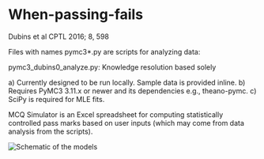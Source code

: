 # When-passing-fails
Dubins et al CPTL 2016; 8, 598

Files with names pymc3*.py are scripts for analyzing data:

pymc3_dubins0_analyze.py: Knowledge resolution based solely 

a) Currently designed to be run locally. Sample data is provided inline.
b) Requires PyMC3 3.11.x or newer and its dependencies e.g., theano-pymc.
c) SciPy is required for MLE fits.

MCQ Simulator is an Excel spreadsheet for computing statistically controlled pass marks based on user inputs (which may come from data analysis from the scripts).

![Schematic of the models](./images/Slide%eq.png?raw=true "Schematic of the models")
